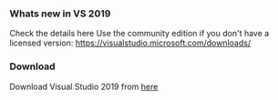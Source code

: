 ### Whats new in VS 2019
Check the details here 
Use the community edition if you don't have a licensed version: https://visualstudio.microsoft.com/downloads/

### Download
Download Visual Studio 2019 from [here](https://visualstudio.microsoft.com/vs/)